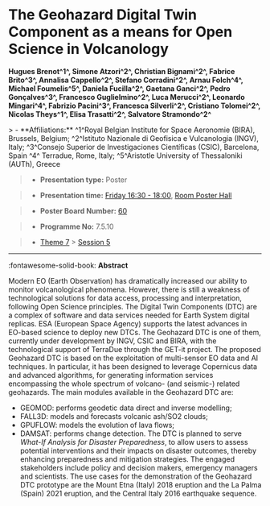 # The Geohazard Digital Twin Component as a means for Open Science in Volcanology

**Hugues Brenot^1^, Simone Atzori^2^, Christian Bignami^2^, Fabrice Brito^3^, Annalisa Cappello^2^, Stefano Corradini^2^, Arnau Folch^4^, Michael Foumelis^5^, Daniela Fucilla^2^, Gaetana Ganci^2^, Pedro Gonçalves^3^, Francesco Guglielmino^2^, Luca Merucci^2^, Leonardo Mingari^4^, Fabrizio Pacini^3^, Francesca Silverli^2^, Cristiano Tolomei^2^, Nicolas Theys^1^, Elisa Trasatti^2^, Salvatore Stramondo^2^**

<!-- more -->> - **Affiliations:** ^1^Royal Belgian Institute for Space Aeronomie (BIRA), Brussels, Belgium; ^2^Istituto Nazionale di Geofisica e Vulcanologia (INGV), Italy; ^3^Consejo Superior de Investigaciones Científicas (CSIC), Barcelona, Spain ^4^ Terradue, Rome, Italy; ^5^Aristotle University of Thessaloniki (AUTh), Greece

> - **Presentation type:** Poster

> - **Presentation time:** [Friday 16:30 - 18:00](../sessions_comparison.md#__tabbed_4_6), [Room Poster Hall](../maps_venue.md#__tabbed_1_1)

> - **Poster Board Number:** [60](../map_poster_boards.md#friday)

> - **Programme No:** 7.5.10

> - [Theme 7](../theme7.md) > [Session 5](../sessions/session-7-5.md)

--- 

:fontawesome-solid-book: **Abstract**

Modern EO (Earth Observation) has dramatically increased our ability to monitor volcanological phenomena. However, there is still a weakness of technological solutions for data access, processing and interpretation, following Open Science principles.
The Digital Twin Components (DTC) are a complex of software and data services needed for Earth System digital replicas. ESA (European Space Agency) supports the latest advances in EO-based science to deploy new DTCs. The Geohazard DTC is one of them, currently under development by INGV, CSIC and BIRA, with the technological support of TerraDue through the GET-it project.
The proposed Geohazard DTC is based on the exploitation of multi-sensor EO data and AI techniques. In particular, it has been designed to leverage Copernicus data and advanced algorithms, for generating information services encompassing the whole spectrum of volcano- (and seismic-) related geohazards.
The main modules available in the Geohazard DTC are:
-   GEOMOD: performs geodetic data direct and inverse modelling;
-   FALL3D: models and forecasts volcanic ash/SO2 clouds;
-   GPUFLOW: models the evolution of lava flows;
-   DAMSAT: performs change detection.
The DTC is planned to serve *What-If Analysis for Disaster Preparedness*, to allow users to assess potential interventions and their impacts on disaster outcomes, thereby enhancing preparedness and mitigation strategies. The engaged stakeholders include policy and decision makers, emergency managers and scientists.
The use cases for the demonstration of the Geohazard DTC prototype are the Mount Etna (Italy) 2018 eruption and the La Palma (Spain) 2021 eruption, and the Central Italy 2016 earthquake sequence.

